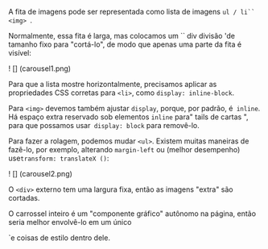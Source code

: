 A fita de imagens pode ser representada como lista de imagens `ul / li`` <img> `.

Normalmente, essa fita é larga, mas colocamos um `` div divisão 'de tamanho fixo para "cortá-lo", de modo que apenas uma parte da fita é visível:

! [] (carousel1.png)

Para que a lista mostre horizontalmente, precisamos aplicar as propriedades CSS corretas para `<li>`, como `display: inline-block`.

Para `<img>` devemos também ajustar `display`, porque, por padrão, é` inline`. Há espaço extra reservado sob elementos `inline` para" tails de cartas ", para que possamos usar` display: block` para removê-lo.

Para fazer a rolagem, podemos mudar `<ul>`. Existem muitas maneiras de fazê-lo, por exemplo, alterando `margin-left` ou (melhor desempenho) use` transform: translateX () `:

! [] (carousel2.png)

O `<div>` externo tem uma largura fixa, então as imagens "extra" são cortadas.

O carrossel inteiro é um "componente gráfico" autônomo na página, então seria melhor envolvê-lo em um único <div class = "carousel"> `e coisas de estilo dentro dele.
